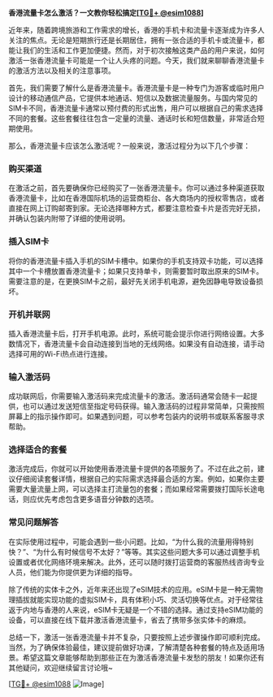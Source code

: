 **香港流量卡怎么激活？一文教你轻松搞定[[TG💪+ @esim1088](https://t.me/s/esim1088)]**

近年来，随着跨境旅游和工作需求的增长，香港的手机卡和流量卡逐渐成为许多人关注的焦点。无论是短期旅行还是长期居住，拥有一张合适的手机卡或流量卡，都能让我们的生活和工作更加便捷。然而，对于初次接触这类产品的用户来说，如何激活一张香港流量卡可能是一个让人头疼的问题。今天，我们就来聊聊香港流量卡的激活方法以及相关的注意事项。

首先，我们需要了解什么是香港流量卡。香港流量卡是一种专门为游客或临时用户设计的移动通信产品，它提供本地通话、短信以及数据流量服务。与国内常见的SIM卡不同，香港流量卡通常以预付费的形式出售，用户可以根据自己的需求选择不同的套餐。这些套餐往往包含一定量的流量、通话时长和短信数量，非常适合短期使用。

那么，香港流量卡应该怎么激活呢？一般来说，激活过程分为以下几个步骤：

### **购买渠道**
在激活之前，首先要确保你已经购买了一张香港流量卡。你可以通过多种渠道获取香港流量卡，比如在香港国际机场的运营商柜台、各大商场内的授权零售店，或者直接在网上订购邮寄到家。无论选择哪种方式，都要注意检查卡片是否完好无损，并确认包装内附带了详细的使用说明。

### **插入SIM卡**
将你的香港流量卡插入手机的SIM卡槽中。如果你的手机支持双卡功能，可以选择其中一个卡槽放置香港流量卡；如果只支持单卡，则需要暂时取出原来的SIM卡。需要注意的是，在更换SIM卡之前，最好先关闭手机电源，避免因静电导致设备损坏。

### **开机并联网**
插入香港流量卡后，打开手机电源。此时，系统可能会提示你进行网络设置。大多数情况下，香港流量卡会自动连接到当地的无线网络。如果没有自动连接，请手动选择可用的Wi-Fi热点进行连接。

### **输入激活码**
成功联网后，你需要输入激活码来完成流量卡的激活。激活码通常会随卡一起提供，也可以通过发送短信至指定号码获得。输入激活码的过程非常简单，只需按照屏幕上的指示操作即可。如果遇到问题，可以参考包装内的说明书或联系客服寻求帮助。

### **选择适合的套餐**
激活完成后，你就可以开始使用香港流量卡提供的各项服务了。不过在此之前，建议仔细阅读套餐详情，根据自己的实际需求选择最合适的方案。例如，如果你主要需要大量流量上网，可以选择主打流量包的套餐；而如果经常需要拨打国际长途电话，则应优先考虑包含更多语音分钟数的选项。

### **常见问题解答**
在实际使用过程中，可能会遇到一些小问题。比如，“为什么我的流量用得特别快？”、“为什么有时候信号不太好？”等等。其实这些问题大多可以通过调整手机设置或者优化网络环境来解决。此外，还可以随时拨打运营商的客服热线咨询专业人员，他们能为你提供更为详细的指导。

除了传统的实体卡之外，近年来还出现了eSIM技术的应用。eSIM卡是一种无需物理插拔就能实现功能的虚拟SIM卡，具有体积小巧、灵活切换等优点。对于经常往返于内地与香港的人来说，eSIM卡无疑是一个不错的选择。通过支持eSIM功能的设备，可以直接在线下载并激活香港流量卡，省去了携带多张实体卡的麻烦。

总结一下，激活一张香港流量卡并不复杂，只要按照上述步骤操作即可顺利完成。当然，为了确保体验最佳，建议提前做好功课，了解清楚各种套餐的特点及适用场景。希望这篇文章能够帮助到那些正在为激活香港流量卡发愁的朋友！如果你还有其他疑问，欢迎继续留言讨论哦~

[[TG💪+ @esim1088](https://t.me/s/esim1088) ![Image](https://i.postimg.cc/4NQfJmqS/Snipaste-2025-05-13-00-14-12.png)]
